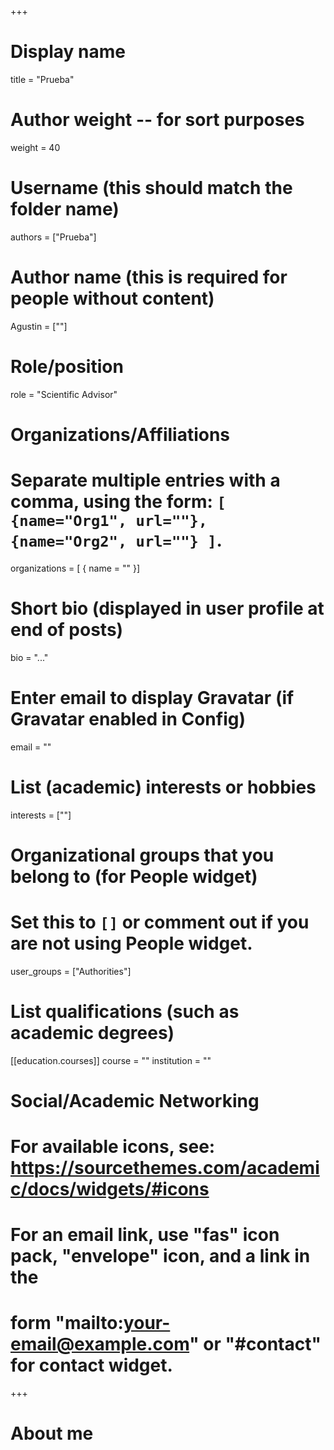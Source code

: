 +++
# Display name
title = "Prueba"

# Author weight -- for sort purposes
weight = 40

# Username (this should match the folder name)
authors = ["Prueba"]

# Author name (this is required for people without content)
Agustin = [""]

# Role/position
role = "Scientific Advisor"

# Organizations/Affiliations
#   Separate multiple entries with a comma, using the form: `[ {name="Org1", url=""}, {name="Org2", url=""} ]`.
organizations = [ { name = "" }]

# Short bio (displayed in user profile at end of posts)
bio = "..."

# Enter email to display Gravatar (if Gravatar enabled in Config)
email = ""

# List (academic) interests or hobbies
interests = [""]

# Organizational groups that you belong to (for People widget)
#   Set this to `[]` or comment out if you are not using People widget.
user_groups = ["Authorities"] 

# List qualifications (such as academic degrees)
[[education.courses]]
  course = ""
  institution = ""


# Social/Academic Networking
# For available icons, see: https://sourcethemes.com/academic/docs/widgets/#icons
#   For an email link, use "fas" icon pack, "envelope" icon, and a link in the
#   form "mailto:your-email@example.com" or "#contact" for contact widget.



+++

# About me 
